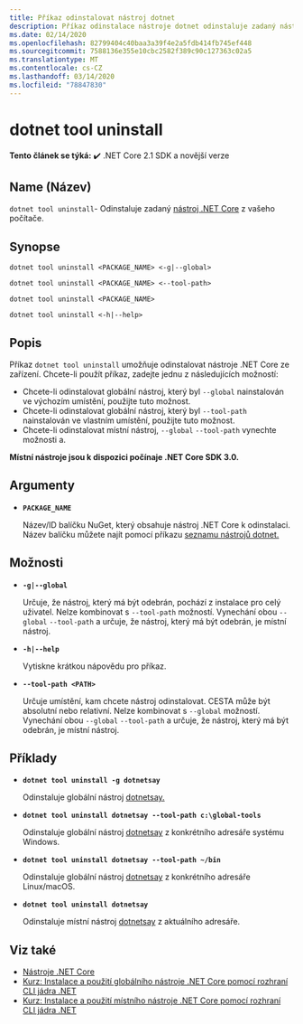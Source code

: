 ```yaml
---
title: Příkaz odinstalovat nástroj dotnet
description: Příkaz odinstalace nástroje dotnet odinstaluje zadaný nástroj .NET Core z vašeho počítače.
ms.date: 02/14/2020
ms.openlocfilehash: 82799404c40baa3a39f4e2a5fdb414fb745ef448
ms.sourcegitcommit: 7588136e355e10cbc2582f389c90c127363c02a5
ms.translationtype: MT
ms.contentlocale: cs-CZ
ms.lasthandoff: 03/14/2020
ms.locfileid: "78847830"
---
```

# <a name="dotnet-tool-uninstall"></a>dotnet tool uninstall

**Tento článek se týká:** ✔️ .NET Core 2.1 SDK a novější verze

## <a name="name"></a>Name (Název)

`dotnet tool uninstall`- Odinstaluje zadaný [nástroj .NET Core](global-tools.md) z vašeho počítače.

## <a name="synopsis"></a>Synopse

```dotnetcli
dotnet tool uninstall <PACKAGE_NAME> <-g|--global>

dotnet tool uninstall <PACKAGE_NAME> <--tool-path>

dotnet tool uninstall <PACKAGE_NAME>

dotnet tool uninstall <-h|--help>
```

## <a name="description"></a>Popis

Příkaz `dotnet tool uninstall` umožňuje odinstalovat nástroje .NET Core ze zařízení. Chcete-li použít příkaz, zadejte jednu z následujících možností:

* Chcete-li odinstalovat globální nástroj, který byl `--global` nainstalován ve výchozím umístění, použijte tuto možnost.
* Chcete-li odinstalovat globální nástroj, který byl `--tool-path` nainstalován ve vlastním umístění, použijte tuto možnost.
* Chcete-li odinstalovat místní nástroj, `--global` `--tool-path` vynechte možnosti a.

**Místní nástroje jsou k dispozici počínaje .NET Core SDK 3.0.**

## <a name="arguments"></a>Argumenty

- **`PACKAGE_NAME`**

  Název/ID balíčku NuGet, který obsahuje nástroj .NET Core k odinstalaci. Název balíčku můžete najít pomocí příkazu [seznamu nástrojů dotnet.](dotnet-tool-list.md)

## <a name="options"></a>Možnosti

- **`-g|--global`**

  Určuje, že nástroj, který má být odebrán, pochází z instalace pro celý uživatel. Nelze kombinovat s `--tool-path` možností. Vynechání obou `--global` `--tool-path` a určuje, že nástroj, který má být odebrán, je místní nástroj.

- **`-h|--help`**

  Vytiskne krátkou nápovědu pro příkaz.

- **`--tool-path <PATH>`**

  Určuje umístění, kam chcete nástroj odinstalovat. CESTA může být absolutní nebo relativní. Nelze kombinovat s `--global` možností. Vynechání obou `--global` `--tool-path` a určuje, že nástroj, který má být odebrán, je místní nástroj.

## <a name="examples"></a>Příklady

- **`dotnet tool uninstall -g dotnetsay`**

  Odinstaluje globální nástroj [dotnetsay.](https://www.nuget.org/packages/dotnetsay/)

- **`dotnet tool uninstall dotnetsay --tool-path c:\global-tools`**

  Odinstaluje globální nástroj [dotnetsay](https://www.nuget.org/packages/dotnetsay/) z konkrétního adresáře systému Windows.

- **`dotnet tool uninstall dotnetsay --tool-path ~/bin`**

  Odinstaluje globální nástroj [dotnetsay](https://www.nuget.org/packages/dotnetsay/) z konkrétního adresáře Linux/macOS.

- **`dotnet tool uninstall dotnetsay`**

  Odinstaluje místní nástroj [dotnetsay](https://www.nuget.org/packages/dotnetsay/) z aktuálního adresáře.

## <a name="see-also"></a>Viz také

- [Nástroje .NET Core](global-tools.md)
- [Kurz: Instalace a použití globálního nástroje .NET Core pomocí rozhraní CLI jádra .NET](global-tools-how-to-use.md)
- [Kurz: Instalace a použití místního nástroje .NET Core pomocí rozhraní CLI jádra .NET](local-tools-how-to-use.md)
